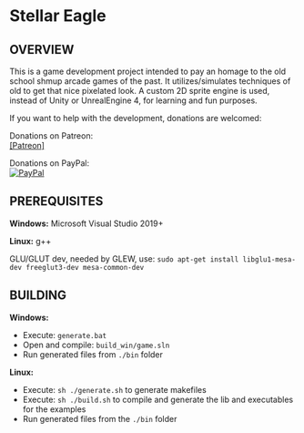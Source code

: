 # Stellar Eagle

## OVERVIEW
This is a game development project intended to pay an homage to the old school shmup arcade games of the past.
It utilizes/simulates techniques of old to get that nice pixelated look.
A custom 2D sprite engine is used, instead of Unity or UnrealEngine 4, for learning and fun purposes.


If you want to help with the development, donations are welcomed:

Donations on Patreon:
<br>[[Patreon]](http://www.patreon.com/7thfactor)

Donations on PayPal:
<br>[![PayPal](https://www.paypalobjects.com/en_US/i/btn/btn_donate_LG.gif)](https://www.paypal.com/cgi-bin/webscr?cmd=_s-xclick&hosted_button_id=D2J3J2A766KXY)

## PREREQUISITES
**Windows:**
	Microsoft Visual Studio 2019+

**Linux:**
g++

GLU/GLUT dev, needed by GLEW, use:
		```sudo apt-get install libglu1-mesa-dev freeglut3-dev mesa-common-dev```
	
## BUILDING
**Windows:**
- Execute: ```generate.bat```
- Open and compile: ```build_win/game.sln```
- Run generated files from ```./bin``` folder

**Linux:**
- Execute: ```sh ./generate.sh``` to generate makefiles
- Execute: ```sh ./build.sh``` to compile and generate the lib and executables for the examples
- Run generated files from the ```./bin``` folder
